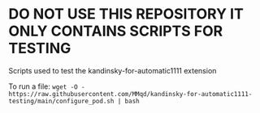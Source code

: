 # DO NOT USE THIS REPOSITORY IT ONLY CONTAINS SCRIPTS FOR TESTING
Scripts used to test the kandinsky-for-automatic1111 extension

To run a file:
`wget -O - https://raw.githubusercontent.com/MMqd/kandinsky-for-automatic1111-testing/main/configure_pod.sh | bash`
